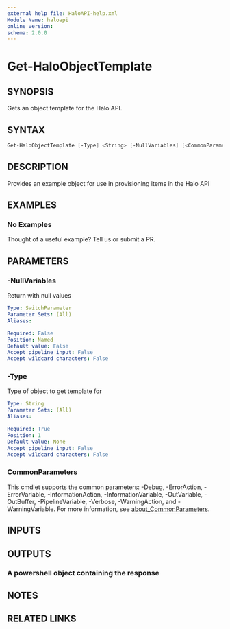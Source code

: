 ```yaml
---
external help file: HaloAPI-help.xml
Module Name: haloapi
online version:
schema: 2.0.0
---
```


# Get-HaloObjectTemplate

## SYNOPSIS

Gets an object template for the Halo API.

## SYNTAX

```powershell
Get-HaloObjectTemplate [-Type] <String> [-NullVariables] [<CommonParameters>]
```

## DESCRIPTION

Provides an example object for use in provisioning items in the Halo API

## EXAMPLES

### No Examples

Thought of a useful example? Tell us or submit a PR.

## PARAMETERS

### -NullVariables

Return with null values

```yaml
Type: SwitchParameter
Parameter Sets: (All)
Aliases:

Required: False
Position: Named
Default value: False
Accept pipeline input: False
Accept wildcard characters: False
```

### -Type

Type of object to get template for

```yaml
Type: String
Parameter Sets: (All)
Aliases:

Required: True
Position: 1
Default value: None
Accept pipeline input: False
Accept wildcard characters: False
```

### CommonParameters

This cmdlet supports the common parameters: -Debug, -ErrorAction, -ErrorVariable, -InformationAction, -InformationVariable, -OutVariable, -OutBuffer, -PipelineVariable, -Verbose, -WarningAction, and -WarningVariable. For more information, see [about_CommonParameters](http://go.microsoft.com/fwlink/?LinkID=113216).

## INPUTS

## OUTPUTS

### A powershell object containing the response

## NOTES

## RELATED LINKS
